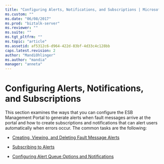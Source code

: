 ```yaml
---
title: "Configuring Alerts, Notifications, and Subscriptions | Microsoft Docs"
ms.custom: ""
ms.date: "06/08/2017"
ms.prod: "biztalk-server"
ms.reviewer: ""
ms.suite: ""
ms.tgt_pltfrm: ""
ms.topic: "article"
ms.assetid: af5312c6-d964-422d-83bf-4d33c4c128bb
caps.latest.revision: 2
author: "MandiOhlinger"
ms.author: "mandia"
manager: "anneta"
---
```

# Configuring Alerts, Notifications, and Subscriptions
This section examines the ways that you can configure the ESB Management Portal to generate alerts when fault messages arrive at the portal and how to create subscriptions and notifications that can alert users automatically when errors occur. The common tasks are the following:  
  
-   [Creating, Viewing, and Deleting Fault Message Alerts](../esb-toolkit/creating-viewing-and-deleting-fault-message-alerts.md)  
  
-   [Subscribing to Alerts](../esb-toolkit/subscribing-to-alerts.md)  
  
-   [Configuring Alert Queue Options and Notifications](../esb-toolkit/configuring-alert-queue-options-and-notifications.md)
